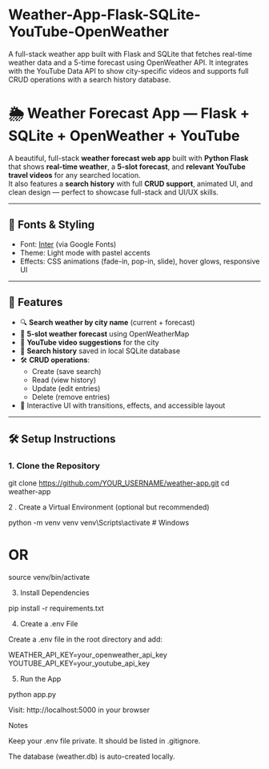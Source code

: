 # Weather-App-Flask-SQLite-YouTube-OpenWeather
A full-stack weather app built with Flask and SQLite that fetches real-time weather data and a 5-time forecast using OpenWeather API. It integrates with the YouTube Data API to show city-specific videos and supports full CRUD operations with a search history database.


# 🌦️ Weather Forecast App — Flask + SQLite + OpenWeather + YouTube

A beautiful, full-stack **weather forecast web app** built with **Python Flask** that shows **real-time weather**, a **5-slot forecast**, and **relevant YouTube travel videos** for any searched location.  
It also features a **search history** with full **CRUD support**, animated UI, and clean design — perfect to showcase full-stack and UI/UX skills.

---

## 🎨 Fonts & Styling

- Font: [Inter](https://fonts.google.com/specimen/Inter) (via Google Fonts)
- Theme: Light mode with pastel accents
- Effects: CSS animations (fade-in, pop-in, slide), hover glows, responsive UI

---

## 🚀 Features

- 🔍 **Search weather by city name** (current + forecast)
- 📅 **5-slot weather forecast** using OpenWeatherMap
- 🎥 **YouTube video suggestions** for the city
- 💾 **Search history** saved in local SQLite database
- 🛠️ **CRUD operations**:
  - Create (save search)
  - Read (view history)
  - Update (edit entries)
  - Delete (remove entries)
- 💅 Interactive UI with transitions, effects, and accessible layout

---

## 🛠️ Setup Instructions

### 1. Clone the Repository

git clone https://github.com/YOUR_USERNAME/weather-app.git
cd weather-app

2 . Create a Virtual Environment (optional but recommended)

python -m venv venv
venv\Scripts\activate      # Windows
# OR
source venv/bin/activate

3. Install Dependencies

pip install -r requirements.txt

4. Create a .env File

Create a .env file in the root directory and add:

WEATHER_API_KEY=your_openweather_api_key
YOUTUBE_API_KEY=your_youtube_api_key

5. Run the App

python app.py

Visit: http://localhost:5000 in your browser

Notes

Keep your .env file private. It should be listed in .gitignore.

The database (weather.db) is auto-created locally.

